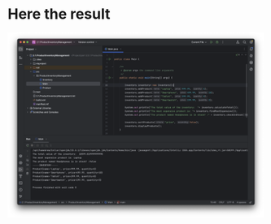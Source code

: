 # Here the result
<img src="captures/Screenshot 2024-11-22 at 14.32.13.png" alt="Result" width="600" />
